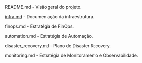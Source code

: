 README.md - Visão geral do projeto.

[infra.md](infra.md) - Documentação da infraestrutura.

finops.md - Estratégia de FinOps.

automation.md - Estratégia de Automação.

disaster_recovery.md - Plano de Disaster Recovery.

monitoring.md - Estratégia de Monitoramento e Observabilidade.

